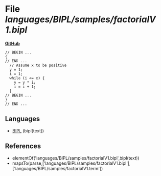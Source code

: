 # File _languages/BIPL/samples/factorialV1.bipl_
**[GitHub](https://github.com/softlang/yas/blob/master/languages/BIPL/samples/factorialV1.bipl)**
```
// BEGIN ...
{
// END ...
  // Assume x to be positive
  y = 1;
  i = 1;
  while (i <= x) {
    y = y * i;
    i = i + 1;
  }
// BEGIN ...
}
// END ...
```

## Languages
* [BIPL](../languages/BIPL.md) (bipl(text))

## References
* elementOf('languages/BIPL/samples/factorialV1.bipl',bipl(text))
* mapsTo(parse,['languages/BIPL/samples/factorialV1.bipl'],['languages/BIPL/samples/factorialV1.term'])
